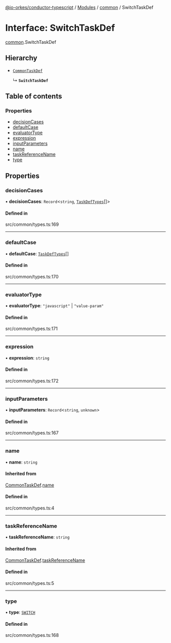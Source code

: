 [@io-orkes/conductor-typescript](../README.md) / [Modules](../modules.md) / [common](../modules/common.md) / SwitchTaskDef

# Interface: SwitchTaskDef

[common](../modules/common.md).SwitchTaskDef

## Hierarchy

- [`CommonTaskDef`](common.CommonTaskDef.md)

  ↳ **`SwitchTaskDef`**

## Table of contents

### Properties

- [decisionCases](common.SwitchTaskDef.md#decisioncases)
- [defaultCase](common.SwitchTaskDef.md#defaultcase)
- [evaluatorType](common.SwitchTaskDef.md#evaluatortype)
- [expression](common.SwitchTaskDef.md#expression)
- [inputParameters](common.SwitchTaskDef.md#inputparameters)
- [name](common.SwitchTaskDef.md#name)
- [taskReferenceName](common.SwitchTaskDef.md#taskreferencename)
- [type](common.SwitchTaskDef.md#type)

## Properties

### decisionCases

• **decisionCases**: `Record`<`string`, [`TaskDefTypes`](../modules/common.md#taskdeftypes)[]\>

#### Defined in

src/common/types.ts:169

___

### defaultCase

• **defaultCase**: [`TaskDefTypes`](../modules/common.md#taskdeftypes)[]

#### Defined in

src/common/types.ts:170

___

### evaluatorType

• **evaluatorType**: ``"javascript"`` \| ``"value-param"``

#### Defined in

src/common/types.ts:171

___

### expression

• **expression**: `string`

#### Defined in

src/common/types.ts:172

___

### inputParameters

• **inputParameters**: `Record`<`string`, `unknown`\>

#### Defined in

src/common/types.ts:167

___

### name

• **name**: `string`

#### Inherited from

[CommonTaskDef](common.CommonTaskDef.md).[name](common.CommonTaskDef.md#name)

#### Defined in

src/common/types.ts:4

___

### taskReferenceName

• **taskReferenceName**: `string`

#### Inherited from

[CommonTaskDef](common.CommonTaskDef.md).[taskReferenceName](common.CommonTaskDef.md#taskreferencename)

#### Defined in

src/common/types.ts:5

___

### type

• **type**: [`SWITCH`](../enums/common.TaskType.md#switch)

#### Defined in

src/common/types.ts:168
